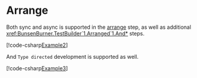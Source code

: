 # Arrange

Both sync and async is supported in the
[arrange](xref:BunsenBurner.TestBuilder`1.Arranged`1) step, as well as
additional <xref:BunsenBurner.TestBuilder`1.Arranged`1.And*> steps.

[!code-csharp[Example2](../../BunsenBurner.Tests/Examples/ArrangeActAssert.cs#Example2)]

And `Type directed` development is supported as well.

[!code-csharp[Example3](../../BunsenBurner.Tests/Examples/ArrangeActAssert.cs#Example3)]
